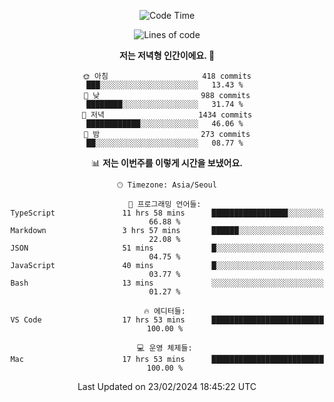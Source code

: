 <div align='center'>
 
<!--START_SECTION:waka-->
![Code Time](http://img.shields.io/badge/Code%20Time-3%2C408%20hrs%209%20mins-blue)

![Lines of code](https://img.shields.io/badge/%EC%A0%80%EB%8A%94%20%EC%97%AC%ED%83%9C%EA%B9%8C%EC%A7%80%20-1.5%20million%20%EC%A4%84%EC%9D%98%20%EC%BD%94%EB%93%9C%EB%A5%BC%20%EC%9E%91%EC%84%B1%ED%96%88%EC%96%B4%EC%9A%94.-blue)

**저는 저녁형 인간이에요. 🦉** 

```text
🌞 아침                     418 commits         ███░░░░░░░░░░░░░░░░░░░░░░   13.43 % 
🌆 낮　                     988 commits         ████████░░░░░░░░░░░░░░░░░   31.74 % 
🌃 저녁                     1434 commits        ████████████░░░░░░░░░░░░░   46.06 % 
🌙 밤　                     273 commits         ██░░░░░░░░░░░░░░░░░░░░░░░   08.77 % 
```


📊 **저는 이번주를 이렇게 시간을 보냈어요.** 

```text
🕑︎ Timezone: Asia/Seoul

💬 프로그래밍 언어들: 
TypeScript               11 hrs 58 mins      █████████████████░░░░░░░░   66.88 % 
Markdown                 3 hrs 57 mins       ██████░░░░░░░░░░░░░░░░░░░   22.08 % 
JSON                     51 mins             █░░░░░░░░░░░░░░░░░░░░░░░░   04.75 % 
JavaScript               40 mins             █░░░░░░░░░░░░░░░░░░░░░░░░   03.77 % 
Bash                     13 mins             ░░░░░░░░░░░░░░░░░░░░░░░░░   01.27 % 

🔥 에디터들: 
VS Code                  17 hrs 53 mins      █████████████████████████   100.00 % 

💻 운영 체제들: 
Mac                      17 hrs 53 mins      █████████████████████████   100.00 % 
```


 Last Updated on 23/02/2024 18:45:22 UTC
<!--END_SECTION:waka-->
 </div>
<!---
Emewjin/Emewjin is a ✨ special ✨ repository because its `README.md` (this file) appears on your GitHub profile.
You can click the Preview link to take a look at your changes.
--->
